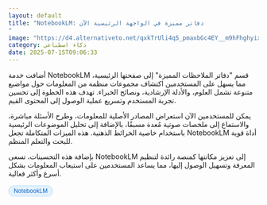 ```yaml
---
layout: default
title: "NotebookLM: دفاتر مميزة في الواجهة الرئيسية الآن
"
image: "https://d4.alternativeto.net/qxkTrUli4q5_pmaxbGc4EY__m9hFhghyixPA14SNsLI/rs:fill:1520:760:0/g:ce:0:0/YWJzOi8vZGlzdC9jb250ZW50LzE3NTI1NzAzOTM4OTQucG5n.png"
category: ذكاء اصطناعي
date: 2025-07-15T09:06:33
---
```


أضافت خدمة NotebookLM قسم "دفاتر الملاحظات المميزة" إلى صفحتها الرئيسية، مما يسهل على المستخدمين اكتشاف مجموعات منظمة من المعلومات حول مواضيع متنوعة تشمل العلوم، والأدلة الإرشادية، ونصائح الخبراء. تهدف هذه الخطوة إلى تحسين تجربة المستخدم وتسريع عملية الوصول إلى المحتوى القيم.

يمكن للمستخدمين الآن استعراض المصادر الأصلية للمعلومات، وطرح الأسئلة مباشرة، والاستماع إلى ملخصات صوتية مُعدة مسبقًا، بالإضافة إلى تحليل الموضوعات الرئيسية باستخدام خاصية الخرائط الذهنية. هذه الميزات المتكاملة تجعل NotebookLM أداة قوية للبحث والتعلم المنظم.

بإضافة هذه التحسينات، تسعى NotebookLM إلى تعزيز مكانتها كمنصة رائدة لتنظيم المعرفة وتسهيل الوصول إليها، مما يساعد المستخدمين على استيعاب المعلومات بشكل أسرع وأكثر فعالية.

<div style="margin-top:2px; margin-bottom:2px;"><a href="https://bidjadraft.github.io/?query=NotebookLM" style="background:#e3f2fd; color:#1565c0; font-size:80%; border-radius:12px; padding:3px 10px; margin:2px 4px 2px 0; display:inline-block; border:1px solid #bbdefb; text-decoration:none;">NotebookLM</a></div><br><br>
